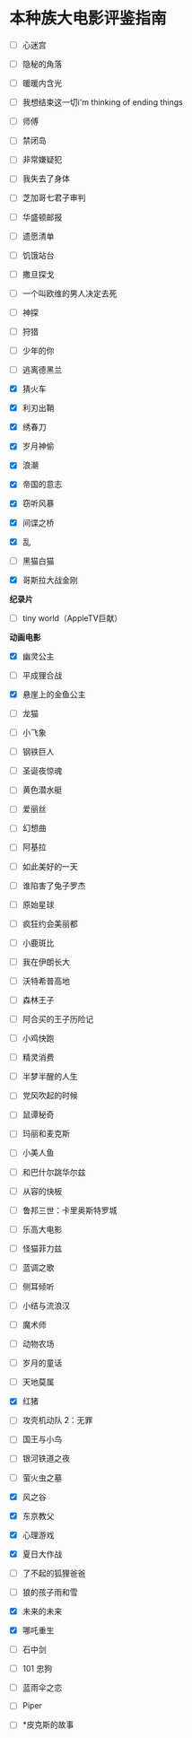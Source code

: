 # 本种族大电影评鉴指南

- [ ] 心迷宫
- [ ] 隐秘的角落
- [ ] 暖暖内含光
- [ ] 我想结束这一切i'm thinking of ending things
- [ ] 师傅
- [ ] 禁闭岛
- [ ] 非常嫌疑犯
- [ ] 我失去了身体
- [ ] 芝加哥七君子审判
- [ ] 华盛顿邮报
- [ ] 遗愿清单
- [ ] 饥饿站台
- [ ] 撒旦探戈
- [ ] 一个叫欧维的男人决定去死
- [ ] 神探
- [ ] 狩猎
- [ ] 少年的你
- [ ] 逃离德黑兰

- [x] 猜火车
- [x] 利刃出鞘
- [x] 绣春刀
- [x] 岁月神偷
- [x] 浪潮
- [x] 帝国的意志
- [x] 窃听风暴
- [x] 间谍之桥
- [x] 乱

- [ ] 黑猫白猫
- [x] 哥斯拉大战金刚



**纪录片**

- [ ] tiny world（AppleTV巨献）



**动画电影**

- [x] 幽灵公主
- [ ] 平成狸合战
- [x] 悬崖上的金鱼公主
- [ ] 龙猫
- [ ] 小飞象
- [ ] 钢铁巨人
- [ ] 圣诞夜惊魂
- [ ] 黄色潜水艇
- [ ] 爱丽丝
- [ ] 幻想曲
- [ ] 阿基拉
- [ ] 如此美好的一天
- [ ] 谁陷害了兔子罗杰
- [ ] 原始星球
- [ ] 疯狂约会美丽都
- [ ] 小鹿斑比
- [ ] 我在伊朗长大
- [ ] 沃特希普高地
- [ ] 森林王子
- [ ] 阿合买的王子历险记
- [ ] 小鸡快跑
- [ ] 精灵消费
- [ ] 半梦半醒的人生
- [ ] 党风吹起的时候
- [ ] 鼠谭秘奇
- [ ] 玛丽和麦克斯
- [ ] 小美人鱼
- [ ] 和巴什尔跳华尔兹
- [ ] 从容的快板
- [ ] 鲁邦三世：卡里奥斯特罗城
- [ ] 乐高大电影
- [ ] 怪猫菲力兹
- [ ] 蓝调之歌
- [ ] 侧耳倾听
- [ ] 小结与流浪汉
- [ ] 魔术师
- [ ] 动物农场
- [ ] 岁月的童话
- [ ] 天地莫属
- [x] 红猪
- [ ] 攻壳机动队 2：无罪
- [ ] 国王与小鸟
- [ ] 银河铁道之夜
- [ ] 萤火虫之墓
- [x] 风之谷
- [x] 东京教父
- [x] 心理游戏
- [x] 夏日大作战

- [ ] 了不起的狐狸爸爸
- [ ] 狼的孩子雨和雪
- [x] 未来的未来
- [x] 哪吒重生



- [ ] 石中剑
- [ ] 101 忠狗
- [ ] 蓝雨伞之恋
- [ ] Piper
- [ ] *皮克斯的故事